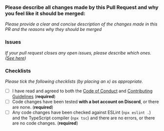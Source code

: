 ### **Please describe all changes made by this Pull Request and why you feel like it should be merged:**

_Please provide a clear and concise description of the changes made in this PR and the reasons why they should be merged_

### **Issues**

_If your pull request closes any open issues, please describe which ones. ([See here](https://help.github.com/en/articles/closing-issues-using-keywords))_

### **Checklists**

_Please tick the following checklists (by placing an x) as appropriate._

-   [ ] I have read and agreed to both the [Code of Conduct](https://github.com/Costpap/CostBot/blob/main/.github/CODE_OF_CONDUCT.md) and [Contributing Guidelines](https://github.com/Costpap/CostBot/blob/main/.github/CONTRIBUTING.md) (**required**)
-   [ ] Code changes have been tested **with a bot account on Discord**, or there are none. (**required**)
-   [ ] Any code changes have been checked against ESLint (`npx eslint .`) and the TypeScript compiler (`npx tsc`) and there are no errors, or there are no code changes. (**required**)
